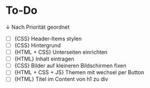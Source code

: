 # To-Do
↓ Nach Priorität geordnet
- [ ] {CSS} Header-Items stylen
- [ ] {CSS} Hintergrund
- [ ] {HTML + CSS} Unterseiten einrichten
- [ ] {HTML} Inhalt eintragen
- [ ] {CSS} Bilder auf kleineren Bildschirmen fixen
- [ ] {HTML + CSS + JS} Themen mit wechsel per Button
- [ ] {HTML} Titel im Content von h1 zu div
